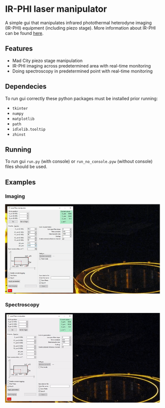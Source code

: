 # IR-PHI laser manipulator

A simple gui that manipulates infrared photothermal heterodyne imaging (IR-PHI) equipment (including piezo stage). More information about IR-PHI can be found [here](https://aip.scitation.org/doi/abs/10.1063/1.5142277).

## Features
- Mad City piezo stage manipulation
- IR-PHI imaging across predetermined area with real-time monitoring
- Doing spectroscopy in predetermined point with real-time monitoring

## Dependecies

To run gui correctly these python packages must be installed prior running:
- `tkinter`
- `numpy`
- `matplotlib`
- ```path```
- `idlelib.tooltip`
- `zhinst`

## Running

To run gui `run.py` (with console) or `run_no_console.pyw` (without console) files should be used.

## Examples

### Imaging

![Imaging](https://github.com/gliese3/laser_manipulator/blob/test/images/Examples/imaging_1.gif "Imaging example, speed x3")

### Spectroscopy

![Spectroscopy](/images/Examples/spectroscopy_1_speed_x7.gif "Spectroscopy example, speed x7")

